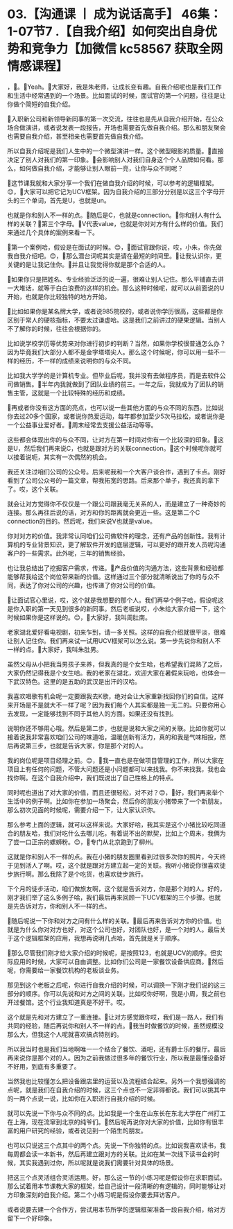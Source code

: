 # 03.【沟通课 丨 成为说话高手】 46集：1-07节7 .【自我介绍】如何突出自身优势和竞争力【加微信 kc58567 获取全网情感课程】

，🎼。🎼Yeah。🎼大家好，我是朱老师，让成长变有趣。自我介绍呢也是我们工作和生活中经常遇到的一个场景。比如面试的时候，面试官的第一个问题，往往是让你做个简短的自我介绍。

🎼入职新公司和新领导新同事的第一次交流，往往也是先从自我介绍开始，在公众场合做演讲，或者说发表一段报告，开场也需要首先做自我介绍。那么和朋友聚会也需要自我介绍，甚至相亲也需要首先做自我介绍。

所以自我介绍呢是我们人生中的一个微型演讲一样。这个微型眼影的质量。🎼直接决定了别人对我们的第一印象。🎼会影响别人对我们自身这个个人品牌如何看。那么，如何做自我介绍，才能够让别人眼前一亮，让你与众不同呢？

🎼这节课我就和大家分享一个我们在做自我介绍的时候，可以参考的逻辑框架。😊，🎼大家可以把它记为UCV框架。因为自我介绍的三部分分别是以这三个字母开头的三个单词，首先是U，也就是un。

也就是你和别人不一样的点。🎼随后是C，也就是connection。🎼你和别人有什么样的关联？🎼第三个字母。🎼V代表value，也就是你对对方有什么样的价值。我们来通过几个具体的案例来看一下。

🎼第一个案例哈，假设是在面试的时候。😊，🎼面试官跟你说，哎，小朱，你先做我自我介绍吧。😊，🎼那么潜台词呢其实是请在最短的时间里。🎼让我认识你，更关键的是让我记住你。🎼并且让我觉得你就是那个合适的人。

🎼如果你只是把姓名、专业经验泛泛的说一遍，很难让别人记住。那么平铺直去讲一大堆话，就等于白白浪费的这样的机会。那么这种时候呢，就可以从前面说的U开始，也就是你比较独特的地方开始。

🎼比如如果你是某名牌大学，或者说985院校的，或者说你学历很高，这些都是你区别于常人的硬核指标，不要太过谦虚哈。这是我们之前讲过的硬果逻辑。当别人不了解你的时候，往往会根据你的。

比如说学校学历等优势来对你进行初步的判断？当然，如果你学校很普通怎么办？因为毕竟我们大部分人都不是金字塔塔尖人。那么这个时候呢，你可以用一些不一样的经历，不一样的成绩来说明你的与众不同。

比如我大学学的是计算机专业。但毕业后呢，我并没有去做程序员，而是去软件公司做销售。🎼半年内我就做到了团队业绩的前三。一年之后，我就成为了团队的销售主管，这就是一个比较特殊的经历和成绩。

🎼再或者你没有这方面的亮点，也可以说一些其他方面的与众不同的东西。比如说你去过20多个国家，或者说你热爱运动，每年都参加至少5次马拉松，或者说你是一个公益事业爱好者。🎼周末经常去支援公益活动等等。

这些都会体现出你的与众不同，让对方在第一时间对你有一个比较深的印象。🎼这是U，然后我们再来说C，也就是跟对方的关联connection。🎼这个时候呢你就可以接着说呃，其实有一次偶然的机会。

我还关注过咱们公司的公众号。后来呢我和一个大客户谈合作，遇到了卡点。刚好看到了公司公众号的一篇文章，帮我拓宽的思路。后来那个单子，我还真的拿下了。哎，这个关联。

就会让对方觉得你不仅仅是一个跟公司跟我毫无关系的人，而是建立了一种奇妙的连接。那么再往后说的话，对方和你的距离就会更近一些。这是第二个C connection的目的。然后呢，我们来说V也就是value。

你对对方的价值。我非常认同咱们公司做软件的理念，还有产品的创新性。我有计算机的专业背景知识，更了解软件开发的底层逻辑，可以更好的跟开发人员呢沟通客户的一些需求。此外呢，三年的销售经验。

也让我总结出了挖掘客户需求，传递。🎼产品价值的沟通方法，这些背景和经验都能够帮我给这个岗位带来新的价值。这样通过三个部分就清晰说出了你的与众不同，表达了你对公司的兴趣，也传递了你对公司的价值。

🎼让面试官心里说，哎，这个就是我想要的那个人。我们再举个例子哈，假设呢这是你入职的第一天见到很多的新同事。然后老板说哎，小朱给大家介绍一下，这个时候如果你是这样说的。😊，🎼大家好，我叫周肚南。

老家湖北爱好看电视剧，初来乍到，请一多关照。这样的自我介绍就很平淡，很难让别人记住你。我们再来试一试用UCV框架可以怎么说。第一步先说你和别人不一样的点。🎼大家好，我叫朱肚男。

虽然父母从小把我当男孩子来养，但我真的是个女生哈，也希望我们混熟了之后，大家仍然记得我是个女生哈。我的老家在湖北，欢迎大家在暑假来玩哈，也体会一下武汉特色。这里的是五助的武汉是出汗的汉哈。

我喜欢唱歌有机会呢一定要跟我去K歌，绝对会让大家重新找回你们的自信。这样来开场是不是就大不一样了呢？因为我们每个人其实都是独一无二的。只要你用心去发现，一定能够找到不同于其他人的方面。如果还没有找到。

说明你还不够用心哦。然后是第二步，也就是说和大家之间的关联。比如你就可以接着说我非常喜欢咱们公司的味道哈，温暖创新有活力，真的和我是气味相投，然后再说第三步，也就是告诉大家，你是那个对的人。

我的岗位呢是项目经理之前。😊，🎼我一直也是在做项目管理的工作，所以大家在项目上有任何的问题，不管大问题还是小问题都可以来找我。你不来找我，我也会找你啊。在这个自我介绍中，我们既说出了自己性格上的特点。

同时呢也道出了对大家的价值，而且还很轻松，对不对？😊，🎼好，我们再来举个生活中的例子啊。比如你在参加一场聚会，然后你的朋友小猪带来了一个新朋友。那么初次见面的时候呢，需要介绍一下，让大家认识你。

那么参考上面的逻辑，就可以这样来说。大家好哈，我其实是这个小猪比较吃同道合的朋友哈，我们对吃什么去哪儿吃，有着说不出的默契，比如上个周末，我俩为了尝一口正宗的螺蛳粉。😊，🎼专门从北京跑到了柳州。

这就是你和别人不一样的点。我在小猪的朋友圈里看到过很多次你的照片，今天终于见到活人了啊。哎，这个就是跟对方建立起一定的关联。我听小猪说你很喜欢徒步旅行啊。那么我除了是个吃货，也喜欢徒步旅行。

下个月的徒步活动，咱们做旅友啊，这个就是告诉对方，你是那个对的人。好的，刚才我们举了这么多例子哈，我们最后再来回顾一下UCV框架的三个步骤。也就是先告诉对方，你和别人不一样的点。

🎼随后呢说一下你和对方之间有什么样的关联。🎼最后再来告诉对方你的价值。也就是为什么你对对方也好，对这个公司也好，对团队也好，是一个对的人。最后关于这个逻辑框架的应用，我想再说明几点哈，首先就是关于顺序。

🎼那么尽管我们刚才给大家介绍的时候呢，是按照123，也就是UCV的顺序。但实际应用的时候，大家可以自由调整。比如你们公司是一家餐饮设备供应商。🎼然后呢，你需要给一家餐饮机构的老板谈业务。

那见到这个老板之后呢，你进行自我介绍的时候，可以调换一下刚才我们说的这三部分的顺序。你可以先说和对方之间的关联。比如哎你好啊，我是小周，我之前也开过餐馆。这个行业我知道真是不好干。哎。

这个就是先和对方建立了一重连接。🎼让对方感觉跟你哎，我们是一路人，我们有共同的经验，随后再说你和别人不一样的点。🎼我当时做餐饮的时候，虽然规模没那么大，但我这个人呢就喜欢搞点特别的。

所以我当时也是我们当地啊唯一一个结合了餐饮、酒吧，还有爵士乐的餐厅。最后再来说你是那个对的人。因为之前我做过很多年的餐饮行业，所以我是最懂设备好不好用，到底有多重要了。

当然我也比较懂怎么把设备跟店里的运营以及流程结合起来。另外一个我想强调的点呢，就是我们在自我介绍的时候，这三个点也不一定非得都说。我们可以挑其中的一两个点说一说，比如你在入职进行自我介绍的时候。

就可以先说一下你与众不同的点。比如我是一个生在山东长在东北大学在广州打工在上海，现在流窜到北京的纯爷们。🎼然后呢再说你对大家的价值，比如你有很丰富的用户研究的经验，或者说见到一个陌生的朋友。

也可以只说这三个点其中的两个点。先说一下你独特的点。比如说我喜欢读书，我每周都会读一本新书，然后再建立跟对方的关联。比如在某一次线下读书会的时候，其实我遇到过你，所以呢就是说我们需要针对具体的场景。

把这三个点灵活组合灵活运用。好，那么这一节的小练习呢是假设你在求职面试。那么试着用本节课教大家的框架，给自己设计一段清晰的有逻辑的，同时能够让对方印象深刻的自我介绍。第二个小练习呢是假设你要去拜访客户。

或者说要去建一个合作方，尝试用本节所学的逻辑框架准备一段自我介绍，给对方留下一个好印象。